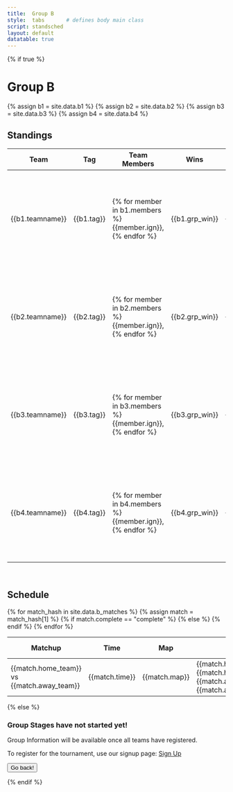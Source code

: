 ```yaml
---
title:  Group B
style:  tabs       # defines body main class
script: standsched
layout: default
datatable: true
---
```

{% if true %}
<h1>Group B</h1>
{% assign b1 = site.data.b1 %}
{% assign b2 = site.data.b2 %}
{% assign b3 = site.data.b3 %}
{% assign b4 = site.data.b4 %}

<h2>Standings</h2>
<table class="display">
  <colgroup>
          <col class="twenty"/>
          <col class="ten"/>
          <col class="fiftyfive"/>
          <col class="five"/>
          <col class="five"/>
          <col class="five"/>
      </colgroup>
  <thead>
    <tr>
      <th>Team</th>
      <th>Tag</th>
      <th>Team Members</th>
      <th>Wins</th>
      <th>Loss</th>
      <th>Rds</th>
    </tr>
  </thead>
  <tbody>
    <tr>
      <td>{{b1.teamname}}</td>
      <td>{{b1.tag}}</td>
      <td>{% for member in b1.members %}{{member.ign}}, {% endfor %}</td>
      <td>{{b1.grp_win}}</td>
      <td>{{b1.grp_loss}}</td>
      <td>{{b1.grp_g1_rd_w | plus:b1.grp_g2_rd_w | plus:b1.grp_g3_rd_w | minus:b1.grp_g1_rd_l | minus:b1.grp_g2_rd_l | minus:b1.grp_g3_rd_l }}</td>
    </tr>
    <tr>
      <td>{{b2.teamname}}</td>
      <td>{{b2.tag}}</td>
      <td>{% for member in b2.members %}{{member.ign}}, {% endfor %}</td>
      <td>{{b2.grp_win}}</td>
      <td>{{b2.grp_loss}}</td>
      <td>{{b2.grp_g1_rd_w | plus:b2.grp_g2_rd_w | plus:b2.grp_g3_rd_w | minus:b2.grp_g1_rd_l | minus:b2.grp_g2_rd_l | minus:b2.grp_g3_rd_l }}</td>
    </tr>
    <tr>
      <td>{{b3.teamname}}</td>
      <td>{{b3.tag}}</td>
      <td>{% for member in b3.members %}{{member.ign}}, {% endfor %}</td>
      <td>{{b3.grp_win}}</td>
      <td>{{b3.grp_loss}}</td>
      <td>{{b3.grp_g1_rd_w | plus:b3.grp_g2_rd_w | plus:b3.grp_g3_rd_w | minus:b3.grp_g1_rd_l | minus:b3.grp_g2_rd_l | minus:b3.grp_g3_rd_l }}</td>
    </tr>
    <tr>
      <td>{{b4.teamname}}</td>
      <td>{{b4.tag}}</td>
      <td>{% for member in b4.members %}{{member.ign}}, {% endfor %}</td>
      <td>{{b4.grp_win}}</td>
      <td>{{b4.grp_loss}}</td>
      <td>{{b4.grp_g1_rd_w | plus:b4.grp_g2_rd_w | plus:b4.grp_g3_rd_w | minus:b4.grp_g1_rd_l | minus:b4.grp_g2_rd_l | minus:b4.grp_g3_rd_l }}</td>
    </tr>
  </tbody>
</table>

<br>

<h2>Schedule</h2>
<table class="display2">
  <colgroup>
    <col class="thirty"/>
    <col class="twenty"/>
    <col class="ten"/>
    <col class="twenty"/>
    <col class="twenty"/>
  </colgroup>
  <thead>
    <tr>
      <th>Matchup</th>
      <th>Time</th>
      <th>Map</th>
      <th>Result</th>
      <th>Match Page</th>
    </tr>
  </thead>
  <tbody>
    {% for match_hash in site.data.b_matches %}
    {% assign match = match_hash[1] %}
    <tr>
      <td>{{match.home_team}} vs {{match.away_team}}</td>
      <td>{{match.time}}</td>
      <td>{{match.map}}</td>
      {% if match.complete == "complete" %} 
      <td>{{match.hometag}} {{match.home_rounds}}-{{match.away_rounds}} {{match.awaytag}} </td>
      {% else %}
      <td> Not Played Yet </td>
      {% endif %}
      <td><a href="/groupb/{{match.id}}">Match Stats</a></td>
    </tr>
    {% endfor %}
  </tbody>
 </table>
 {% else %}
 <h3> Group Stages have not started yet! </h3>

 <p> Group Information will be available once all teams have registered. </p>
 <p> To register for the tournament, use our signup page: <a href="/signup">Sign Up</a> </p>
<form>
 <input type="button" value="Go back!" onclick="history.back()">
</form>
 {% endif %}  